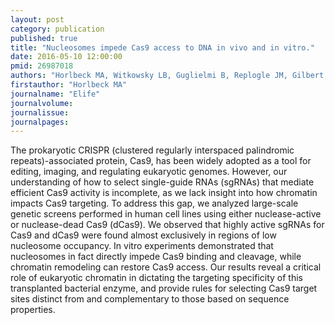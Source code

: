 ```yaml
---
layout: post
category: publication
published: true
title: "Nucleosomes impede Cas9 access to DNA in vivo and in vitro."
date: 2016-05-10 12:00:00
pmid: 26987018
authors: "Horlbeck MA, Witkowsky LB, Guglielmi B, Replogle JM, Gilbert LA, Villalta JE, Torigoe SE, Tjian R, Weissman JS"
firstauthor: "Horlbeck MA"
journalname: "Elife"
journalvolume: 
journalissue: 
journalpages: 
---
```


The prokaryotic CRISPR (clustered regularly interspaced palindromic repeats)-associated protein, Cas9, has been widely adopted as a tool for editing, imaging, and regulating eukaryotic genomes. However, our understanding of how to select single-guide RNAs (sgRNAs) that mediate efficient Cas9 activity is incomplete, as we lack insight into how chromatin impacts Cas9 targeting. To address this gap, we analyzed large-scale genetic screens performed in human cell lines using either nuclease-active or nuclease-dead Cas9 (dCas9). We observed that highly active sgRNAs for Cas9 and dCas9 were found almost exclusively in regions of low nucleosome occupancy. In vitro experiments demonstrated that nucleosomes in fact directly impede Cas9 binding and cleavage, while chromatin remodeling can restore Cas9 access. Our results reveal a critical role of eukaryotic chromatin in dictating the targeting specificity of this transplanted bacterial enzyme, and provide rules for selecting Cas9 target sites distinct from and complementary to those based on sequence properties.

